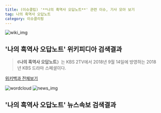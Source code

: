 ```yaml
---
title: (이슈클립) '**나의 흑역사 오답노트**' 관련 이슈, 기사 모아 보기
tag: 나의 흑역사 오답노트
category: 이슈클리핑
---
```

![wiki_img](https://user-images.githubusercontent.com/42597476/44503234-41136a80-a6d0-11e8-9071-6fc6418eafe4.png)
## **'**나의 흑역사 오답노트**'** 위키피디아 검색결과
>《**나의 흑역사 오답노트**》는 KBS 2TV에서 2018년 9월 14일에 방영하는 2018년 KBS 드라마 스페셜이다.

<a href="https://ko.wikipedia.org/wiki/나의 흑역사 오답노트" target="_blank">위키백과 전체보기</a>

![wordcloud](https://s3.ap-northeast-2.amazonaws.com/lyrics101-wordcloud/2018-09-14-1536935932.png)
![news_img](https://user-images.githubusercontent.com/42597476/44507050-1206f400-a6e4-11e8-8d98-7ffbfebb353f.png)
## **'**나의 흑역사 오답노트**'** 뉴스속보 검색결과

